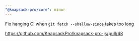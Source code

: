 ```yaml
---
"@knapsack-pro/core": minor
---
```


Fix hanging CI when `git fetch --shallow-since` takes too long

https://github.com/KnapsackPro/knapsack-pro-js/pull/48

